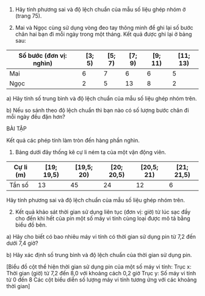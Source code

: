 1. Hãy tính phương sai và độ lệch chuẩn của mẫu số liệu ghép nhóm ở (trang 75).

2. Mai và Ngọc cùng sử dụng vòng đeo tay thông minh để ghi lại số bước chân hai bạn đi mỗi ngày trong một tháng. Kết quả được ghi lại ở bảng sau:

Số bước (đơn vị: nghìn) | [3; 5) | [5; 7) | [7; 9) | [9; 11) | [11; 13)
--------------------------|--------|--------|--------|---------|----------
Mai                       |   6    |   7    |   6    |    6    |    5
Ngọc                      |   2    |   5    |   13   |    8    |    2

a) Hãy tính số trung bình và độ lệch chuẩn của mẫu số liệu ghép nhóm trên.

b) Nếu so sánh theo độ lệch chuẩn thì bạn nào có số lượng bước chân đi mỗi ngày đều đặn hơn?

BÀI TẬP

Kết quả các phép tính làm tròn đến hàng phần nghìn.

1. Bảng dưới đây thống kê cự li ném tạ của một vận động viên.

Cự li (m)  | [19; 19,5) | [19,5; 20) | [20; 20,5) | [20,5; 21) | [21; 21,5)
-----------|------------|------------|------------|------------|------------
Tần số     |     13     |     45     |     24     |     12     |     6

Hãy tính phương sai và độ lệch chuẩn của mẫu số liệu ghép nhóm trên.

2. Kết quả khảo sát thời gian sử dụng liên tục (đơn vị: giờ) từ lúc sạc đầy cho đến khi hết của pin một số máy vi tính cùng loại được mô tả bằng biểu đồ bên.

a) Hãy cho biết có bao nhiêu máy vi tính có thời gian sử dụng pin từ 7,2 đến dưới 7,4 giờ?

b) Hãy xác định số trung bình và độ lệch chuẩn của thời gian sử dụng pin.

[Biểu đồ cột thể hiện thời gian sử dụng pin của một số máy vi tính:
Trục x: Thời gian (giờ) từ 7,2 đến 8,0 với khoảng cách 0,2 giờ
Trục y: Số máy vi tính từ 0 đến 8
Các cột biểu diễn số lượng máy vi tính tương ứng với các khoảng thời gian]